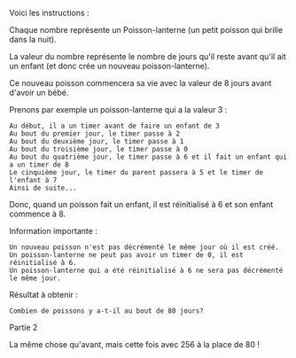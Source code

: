 Voici les instructions :

Chaque nombre représente un Poisson-lanterne (un petit poisson qui brille dans la nuit).

La valeur du nombre représente le nombre de jours qu'il reste avant qu'il ait un enfant (et donc crée un nouveau poisson-lanterne).

Ce nouveau poisson commencera sa vie avec la valeur de 8 jours avant d'avoir un bébé.

Prenons par exemple un poisson-lanterne qui a la valeur 3 :

    Au début, il a un timer avant de faire un enfant de 3
    Au bout du premier jour, le timer passe à 2
    Au bout du deuxième jour, le timer passe à 1
    Au bout du troisième jour, le timer passe à 0
    Au bout du quatrième jour, le timer passe à 6 et il fait un enfant qui a un timer de 8
    Le cinquième jour, le timer du parent passera à 5 et le timer de l'enfant à 7
    Ainsi de suite...

Donc, quand un poisson fait un enfant, il est réinitialisé à 6 et son enfant commence à 8.

Information importante :

    Un nouveau poisson n'est pas décrémenté le même jour où il est créé.
    Un poisson-lanterne ne peut pas avoir un timer de 0, il est réinitialisé à 6.
    Un poisson-lanterne qui a été réinitialisé à 6 ne sera pas décrémenté le même jour.

Résultat à obtenir :

    Combien de poissons y a-t-il au bout de 80 jours?


Partie 2

La même chose qu'avant, mais cette fois avec 256 à la place de 80 !
